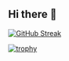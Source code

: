 ## Hi there 👋


[![GitHub Streak](https://github-readme-streak-stats.herokuapp.com/?user=iuliivasilev)](https://git.io/streak-stats)

[![trophy](https://github-profile-trophy.vercel.app/?username=iuliivasilev)](https://github.com/iuliivasilev/github-profile-trophy)

<!--
**iuliivasilev/iuliivasilev** is a ✨ _special_ ✨ repository because its `README.md` (this file) appears on your GitHub profile.

Here are some ideas to get you started:

- 🔭 I’m currently working on ...
- 🌱 I’m currently learning ...
- 👯 I’m looking to collaborate on ...
- 🤔 I’m looking for help with ...
- 💬 Ask me about ...
- 📫 How to reach me: ...
- 😄 Pronouns: ...
- ⚡ Fun fact: ...
-->
